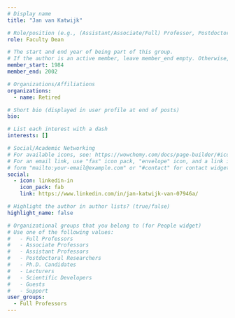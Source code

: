 ```yaml
---
# Display name
title: "Jan van Katwijk"

# Role/position (e.g., (Assistant/Associate/Full) Professor, Postdoctoral Researchers, Ph.D. Candidate)
role: Faculty Dean

# The start and end year of being part of this group.
# If the author is an active member, leave member_end empty. Otherwise, fill in.
member_start: 1984
member_end: 2002

# Organizations/Affiliations
organizations:
  - name: Retired

# Short bio (displayed in user profile at end of posts)
bio:

# List each interest with a dash
interests: []

# Social/Academic Networking
# For available icons, see: https://wowchemy.com/docs/page-builder/#icons
# For an email link, use "fas" icon pack, "envelope" icon, and a link in the
# form "mailto:your-email@example.com" or "#contact" for contact widget.
social:
  - icon: linkedin-in
    icon_pack: fab
    link: https://www.linkedin.com/in/jan-katwijk-van-07946a/

# Highlight the author in author lists? (true/false)
highlight_name: false

# Organizational groups that you belong to (for People widget)
# Use one of the following values: 
#   - Full Professors
#   - Associate Professors
#   - Assistant Professors
#   - Postdoctoral Researchers
#   - Ph.D. Candidates
#   - Lecturers
#   - Scientific Developers
#   - Guests
#   - Support
user_groups:
  - Full Professors
---
```

